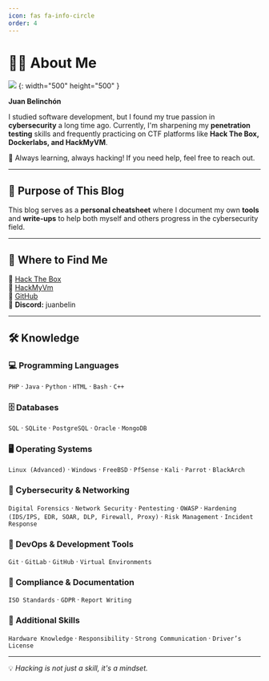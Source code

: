 ```yaml
---
icon: fas fa-info-circle
order: 4
---
```




# 👨‍💻 About Me

![](https://media0.giphy.com/media/v1.Y2lkPTc5MGI3NjExdDhoY2FuaWZmZnYyaXV6MTZ4MW5va25yMXE0bGRtb2F3ZWF4ZTQwOSZlcD12MV9pbnRlcm5hbF9naWZfYnlfaWQmY3Q9cw/Y0uU6oq3hJ1Gu2Er1q/giphy.gif) {: width="500" height="500" }


**Juan Belinchón**  

I studied software development, but I found my true passion in **cybersecurity** a long time ago. Currently, I'm sharpening my **penetration testing** skills and frequently practicing on CTF platforms like **Hack The Box, Dockerlabs, and HackMyVM**.  

🚀 Always learning, always hacking! If you need help, feel free to reach out.  

---

## 🎯 Purpose of This Blog  

This blog serves as a **personal cheatsheet** where I document my own **tools** and **write-ups** to help both myself and others progress in the cybersecurity field.  

---

## 📍 Where to Find Me  

🔹 [Hack The Box](https://app.hackthebox.com/profile/1728358)  
🔹 [HackMyVm](https://hackmyvm.eu/public/?u=belin)  
🔹 [GitHub](https://github.com/juanbelin)  
🔹 **Discord:** juanbelin  

---

## 🛠 Knowledge  

### 💻 Programming Languages  
`PHP` · `Java` · `Python` · `HTML` · `Bash` · `C++`  

### 🗄 Databases  
`SQL` · `SQLite` · `PostgreSQL` · `Oracle` · `MongoDB`  

### 🖥 Operating Systems  
`Linux (Advanced)` · `Windows` · `FreeBSD` · `PfSense` · `Kali` · `Parrot` · `BlackArch`  

### 🔐 Cybersecurity & Networking  
`Digital Forensics` · `Network Security` · `Pentesting` · `OWASP` · `Hardening (IDS/IPS, EDR, SOAR, DLP, Firewall, Proxy)` · `Risk Management` · `Incident Response`  

### 🚀 DevOps & Development Tools  
`Git` · `GitLab` · `GitHub` · `Virtual Environments`  

### 📜 Compliance & Documentation  
`ISO Standards` · `GDPR` · `Report Writing`  

### 🔧 Additional Skills  
`Hardware Knowledge` · `Responsibility` · `Strong Communication` · `Driver’s License`  

---

💡 *Hacking is not just a skill, it's a mindset.*  
